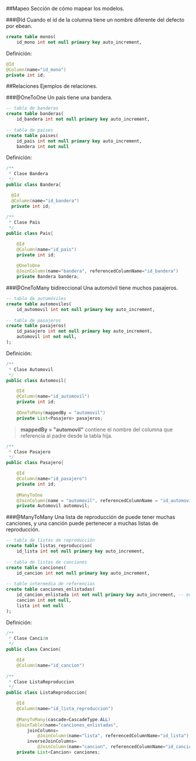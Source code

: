 ##Mapeo
Sección de cómo mapear los modelos.

###@Id
Cuando el id de la columna tiene un nombre diferente del defecto por ebean.
```sql
create table monos(
    id_mono int not null primary key auto_increment,
```

Definición:
```java
@Id
@Column(name="id_mono")
private int id;
```


##Relaciones
Ejemplos de relaciones.

###@OneToOne
Un país tiene una bandera.
```sql
-- tabla de banderas
create table banderas(
    id_bandera int not null primary key auto_increment,
    
-- tabla de países
create table paises(
    id_pais int not null primary key auto_increment,
    bandera int not null
```

Definición:
```java
/**
 * Clase Bandera
 */
public class Bandera{

  @Id
  @Column(name="id_bandera")
  private int id;
  
/**
 * Clase Pais
 */
public class Pais{

    @Id
    @Column(name="id_pais")
    private int id;
    
    @OneToOne
    @JoinColumn(name="bandera", referencedColumnName="id_bandera")
    private Bandera bandera;
  ```

###@OneToMany bidireccional
Una automóvil tiene muchos pasajeros.
```sql
-- tabla de automóviles
create table automoviles(
    id_automovil int not null primary key auto_increment,
    
-- tabla de pasajeros
create table pasajeros(
    id_pasajero int not null primary key auto_increment,
    automovil int not null,
);
```

Definición:
```java
/**
 * Clase Automovil
 */
public class Automovil{

    @Id
    @Column(name="id_automovil")
    private int id;
    
    @OneToMany(mappedBy = "automovil")
    private List<Pasajero> pasajeros;
```

> **mappedBy = "automovil"** contiene el nombre del columna que referencia al padre desde la tabla hija.
 
```java   
/**
 * Clase Pasajero
 */
public class Pasajero{

    @Id
    @Column(name="id_pasajero")
    private int id;
    
    @ManyToOne
    @JoinColumn(name = "automovil", referencedColumnName = "id_automovil")
    private Automovil automovil;
```

###@ManyToMany 
Una lista de reproducción de puede tener muchas canciones, y una canción puede pertenecer a muchas listas de reproducción.
```sql
-- tabla de listas de reproducción
create table listas_reproduccion(
    id_lista int not null primary key auto_increment,
    
-- tabla de listas de canciones
create table canciones(
    id_cancion int not null primary key auto_increment,
    
-- table intermedia de referencias
create table canciones_enlistadas(
    id_cancion_enlistada int not null primary key auto_increment, -- evitar duplicados
    cancion int not null,
    lista int not null
);
```
Definición:
```java   
/**
 * Clase Canción
 */
public class Cancion{

    @Id
    @Column(name="id_cancion")
    
/**
 * Clase ListaReproduccion
 */
public class ListaReproduccion{

    @Id
    @Column(name="id_lista_reproduccion")
    
    @ManyToMany(cascade=CascadeType.ALL)
    @JoinTable(name="canciones_enlistadas",
        joinColumns=
            @JoinColumn(name="lista", referencedColumnName="id_lista"),
        inverseJoinColumns=
            @JoinColumn(name="cancion", referencedColumnName="id_cancion"))
    private List<Cancion> canciones;
```
